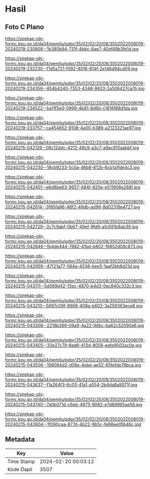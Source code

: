 # Hasil

## Foto C Plano

https://sirekap-obj-formc.kpu.go.id/da04/pemilu/pdpr/35/02/02/20/08/3502022008019-20240219-230908--1b380b94-731f-4bbc-8ae7-40ef48b3fe1d.jpg

https://sirekap-obj-formc.kpu.go.id/da04/pemilu/pdpr/35/02/02/20/08/3502022008019-20240219-232230--f1d5a721-f092-4016-814f-2e146d94cd09.jpg

https://sirekap-obj-formc.kpu.go.id/da04/pemilu/pdpr/35/02/02/20/08/3502022008019-20240219-234356--854b4340-7353-4348-9823-2a506427ca7b.jpg

https://sirekap-obj-formc.kpu.go.id/da04/pemilu/pdpr/35/02/02/20/08/3502022008019-20240219-234522--ba11f5e0-0999-4b81-8d6b-c1816f88d1da.jpg

https://sirekap-obj-formc.kpu.go.id/da04/pemilu/pdpr/35/02/02/20/08/3502022008019-20240219-233757--ca454852-9108-4a00-b389-a2123321ae97.jpg

https://sirekap-obj-formc.kpu.go.id/da04/pemilu/pdpr/35/02/02/20/08/3502022008019-20240215-042126--06c12ddc-4212-48c9-a3c7-a9ac810aabbf.jpg

https://sirekap-obj-formc.kpu.go.id/da04/pemilu/pdpr/35/02/02/20/08/3502022008019-20240215-042230--18cb9233-5c0a-46b8-812b-6cb1a1fde4c3.jpg

https://sirekap-obj-formc.kpu.go.id/da04/pemilu/pdpr/35/02/02/20/08/3502022008019-20240215-042401--e6d8be63-9657-484f-920e-e511908e268f.jpg

https://sirekap-obj-formc.kpu.go.id/da04/pemilu/pdpr/35/02/02/20/08/3502022008019-20240215-042614--3f65fa96-48f2-49db-ad99-8d02318e4727.jpg

https://sirekap-obj-formc.kpu.go.id/da04/pemilu/pdpr/35/02/02/20/08/3502022008019-20240215-042729--2c7c9abf-0b67-49ef-9fd9-a1c691b8ab39.jpg

https://sirekap-obj-formc.kpu.go.id/da04/pemilu/pdpr/35/02/02/20/08/3502022008019-20240215-042846--fb4de444-7882-41bd-b802-16852d08c873.jpg

https://sirekap-obj-formc.kpu.go.id/da04/pemilu/pdpr/35/02/02/20/08/3502022008019-20240215-042959--47f21a77-564a-4538-bee5-1aaf2bb6d21d.jpg

https://sirekap-obj-formc.kpu.go.id/da04/pemilu/pdpr/35/02/02/20/08/3502022008019-20240215-043111--5d089d42-13ec-4870-b4d3-0ec840c332c3.jpg

https://sirekap-obj-formc.kpu.go.id/da04/pemilu/pdpr/35/02/02/20/08/3502022008019-20240215-043210--5697c09f-9968-409a-b602-3a259363ece8.jpg

https://sirekap-obj-formc.kpu.go.id/da04/pemilu/pdpr/35/02/02/20/08/3502022008019-20240215-043308--2216b269-09a9-4a22-9dbc-ba62c52090e6.jpg

https://sirekap-obj-formc.kpu.go.id/da04/pemilu/pdpr/35/02/02/20/08/3502022008019-20240215-043405--33e27c79-8ad6-413d-8058-eafe9502ac0e.jpg

https://sirekap-obj-formc.kpu.go.id/da04/pemilu/pdpr/35/02/02/20/08/3502022008019-20240215-043506--198064d2-d08e-4ebe-ae52-65fefde76bca.jpg

https://sirekap-obj-formc.kpu.go.id/da04/pemilu/pdpr/35/02/02/20/08/3502022008019-20240215-043637--f1a264f3-6c03-41a1-a554-2b4da8a9071f.jpg

https://sirekap-obj-formc.kpu.go.id/da04/pemilu/pdpr/35/02/02/20/08/3502022008019-20240215-043740--7a0b071d-c6eb-4973-9082-e7d89995ae56.jpg

https://sirekap-obj-formc.kpu.go.id/da04/pemilu/pdpr/35/02/02/20/08/3502022008019-20240215-043904--1f090caa-877d-4b22-9b5c-fe68eed5b46c.jpg


## Metadata

| Key        | Value               |
| ---------- | ------------------- |
| Time Stamp | 2024-02-20 00:03:12 |
| Kode Dapil | 3507                |




